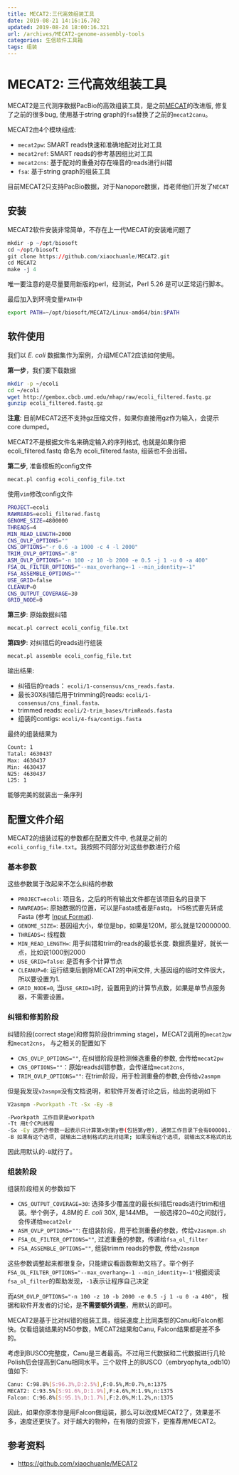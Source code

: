 ```yaml
---
title: MECAT2:三代高效组装工具
date: 2019-08-21 14:16:16.702
updated: 2019-08-24 18:00:16.321
url: /archives/MECAT2-genome-assembly-tools
categories: 生信软件工具箱
tags: 组装
---
```


# MECAT2: 三代高效组装工具

MECAT2是三代测序数据PacBio的高效组装工具，是之前[MECAT](https://github.com/xiaochuanle/MECAT)的改进版, 修复了之前的很多bug, 使用基于string graph的`fsa`替换了之前的`mecat2canu`。

MECAT2由4个模块组成:

- `mecat2pw`: SMART reads快速和准确地配对比对工具
- `mecat2ref`: SMART reads的参考基因组比对工具
- `mecat2cns`: 基于配对的重叠对存在噪音的reads进行纠错
- `fsa`: 基于string graph的组装工具

目前MECAT2只支持PacBio数据，对于Nanopore数据，肖老师他们开发了`NECAT`

## 安装

MECAT2软件安装非常简单，不存在上一代MECAT的安装难问题了

```r
mkdir -p ~/opt/biosoft
cd ~/opt/biosoft
git clone https://github.com/xiaochuanle/MECAT2.git
cd MECAT2
make -j 4
```

唯一要注意的是尽量要用新版的perl，经测试，Perl 5.26 是可以正常运行脚本。 

最后加入到环境变量`PATH`中

```bash
export PATH=~/opt/biosoft/MECAT2/Linux-amd64/bin:$PATH
```

## 软件使用

我们以 _E. coli_ 数据集作为案例，介绍MECAT2应该如何使用。

**第一步**，我们要下载数据

```bash
mkdir -p ~/ecoli
cd ~/ecoli
wget http://gembox.cbcb.umd.edu/mhap/raw/ecoli_filtered.fastq.gz
gunzip ecoli_filtered.fastq.gz
```

**注意**: 目前MECAT2还不支持gz压缩文件，如果你直接用gz作为输入，会提示core dumped。

MECAT2不是根据文件名来确定输入的序列格式, 也就是如果你把 ecoli_filtered.fastq 命名为  ecoli_filtered.fasta, 组装也不会出错。

**第二步**, 准备模板的config文件

```bash
mecat.pl config ecoli_config_file.txt
```

使用`vim`修改config文件

```bash
PROJECT=ecoli
RAWREADS=ecoli_filtered.fastq
GENOME_SIZE=4800000
THREADS=4
MIN_READ_LENGTH=2000
CNS_OVLP_OPTIONS=""
CNS_OPTIONS="-r 0.6 -a 1000 -c 4 -l 2000"
TRIM_OVLP_OPTIONS="-B"
ASM_OVLP_OPTIONS="-n 100 -z 10 -b 2000 -e 0.5 -j 1 -u 0 -a 400"
FSA_OL_FILTER_OPTIONS="--max_overhang=-1 --min_identity=-1"
FSA_ASSEMBLE_OPTIONS=""
USE_GRID=false
CLEANUP=0
CNS_OUTPUT_COVERAGE=30
GRID_NODE=0
```

**第三步**: 原始数据纠错

```bash
mecat.pl correct ecoli_config_file.txt
```

**第四步**: 对纠错后的reads进行组装

```bash
mecat.pl assemble ecoli_config_file.txt
```

输出结果:

- 纠错后的reads： `ecoli/1-consensus/cns_reads.fasta`.
- 最长30X纠错后用于trimming的reads:  `ecoli/1-consensus/cns_final.fasta`.
- trimmed reads:  `ecoli/2-trim_bases/trimReads.fasta`
- 组装的contigs: `ecoli/4-fsa/contigs.fasta`

最终的组装结果为

```bash
Count: 1
Tatal: 4630437
Max: 4630437
Min: 4630437
N25: 4630437
L25: 1
```

能够完美的就装出一条序列

## 配置文件介绍

MECAT2的组装过程的参数都在配置文件中, 也就是之前的`ecoli_config_file.txt`。我按照不同部分对这些参数进行介绍

### 基本参数

这些参数属于改起来不怎么纠结的参数

- `PROJECT=ecoli`: 项目名，之后的所有输出文件都在该项目名的目录下
- `RAWREADS=`: 原始数据的位置，可以是Fasta或者是Fastq， H5格式要先转成Fasta (参考 [Input Format](https://github.com/xiaochuanle/MECAT2#S-input-format)).
- `GENOME_SIZE=`: 基因组大小，单位是bp，如果是120M，那么就是120000000.
- `THREADS=`: 线程数
- `MIN_READ_LENGTH=`: 用于纠错和trim的reads的最低长度. 数据质量好，就长一点，比如说1000到2000
- `USE_GRID=false`: 是否有多个计算节点
- `CLEANUP=0`: 运行结束后删除MECAT2的中间文件, 大基因组的临时文件很大，所以要设置为1.
- `GRID_NODE=0`, 当`USE_GRID=1`时，设置用到的计算节点数，如果是单节点服务器，不需要设置。

### 纠错和修剪阶段

纠错阶段(correct stage)和修剪阶段(trimming stage)，MECAT2调用的`mecat2pw`和`mecat2cns`， 与之相关的配置如下

- `CNS_OVLP_OPTIONS=""`, 在纠错阶段是检测候选重叠的参数, 会传给`mecat2pw`
- `CNS_OPTIONS=""`：原始reads纠错参数，会传递给`mecat2cns`, 
- `TRIM_OVLP_OPTIONS=""`: 在trim阶段，用于检测重叠的参数,会传给`v2asmpm`

但是我发现`v2asmpm`没有文档说明，和软件开发者讨论之后，给出的说明如下

```bash
V2asmpm -Pworkpath -Tt -Sx -Ey -B

-Pworkpath 工作目录是workpath
-Tt 用t个CPU线程
-Sx -Ey 这两个参数一起表示只计算第x到第y卷(包括第y卷), 通常工作目录下会有000001.fasta, 000002.fasta这样的分卷
-B 如果有这个选项, 就输出二进制格式的比对结果; 如果没有这个选项, 就输出文本格式的比对结果
```
因此用默认的`-B`就行了。

### 组装阶段

组装阶段相关的参数如下

- `CNS_OUTPUT_COVERAGE=30`: 选择多少覆盖度的最长纠错后reads进行trim和组装。举个例子，4.8M的 _E. coli_ 30X, 是144MB。 一般选择20~40之间就行， 会传递给`mecat2elr`
- `ASM_OVLP_OPTIONS=""`: 在组装阶段，用于检测重叠的参数，传给`v2asmpm.sh`
- `FSA_OL_FILTER_OPTIONS=""`, 过滤重叠的参数，传递给`fsa_ol_filter`
- `FSA_ASSEMBLE_OPTIONS=""`, 组装trimm reads的参数, 传给`v2asmpm`

这些参数调整起来都很复杂，只能建议看函数帮助文档了。举个例子`FSA_OL_FILTER_OPTIONS="--max_overhang=-1 --min_identity=-1"`根据阅读`fsa_ol_filter`的帮助发现，`-1`表示让程序自己决定

而`ASM_OVLP_OPTIONS="-n 100 -z 10 -b 2000 -e 0.5 -j 1 -u 0 -a 400"`， 根据和软件开发者的讨论，是**不需要额外调整**，用默认的即可。

MECAT2是基于比对纠错的组装工具，组装速度上比同类型的Canu和Falcon都快。仅看组装结果的N50参数，MECAT2结果和Canu, Falcon结果都是差不多的。

考虑到BUSCO完整度，Canu是三者最高。不过用三代数据和二代数据进行几轮Polish后会提高到Canu相同水平。三个软件上的BUSCO（embryophyta_odb10）值如下:

```bash
Canu: C:98.8%[S:96.3%,D:2.5%],F:0.5%,M:0.7%,n:1375
MECAT2: C:93.5%[S:91.6%,D:1.9%],F:4.6%,M:1.9%,n:1375
Falcon: C:96.8%[S:95.1%,D:1.7%],F:2.0%,M:1.2%,n:1375
```

因此，如果你原本你是用Falcon做组装，那么可以改成MECAT2了，效果差不多，速度还更快了。对于越大的物种，在有限的资源下，更推荐用MECAT2。

## 参考资料

- <https://github.com/xiaochuanle/MECAT2>